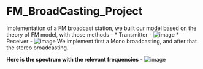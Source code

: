 # FM_BroadCasting_Project
Implementation of a FM broadcast station, we built our model based on the theory of FM model, with those methods - 
            * Transmitter - 
                ![image](https://user-images.githubusercontent.com/119860235/229386044-edf15f19-8c32-4fe6-a69e-e5a9d1c391e8.png)
            * Receiver - 
                ![image](https://user-images.githubusercontent.com/119860235/229386072-e7bbc60c-73fd-4ac7-8129-05cbdf6a4ec6.png)
We implement first a Mono broadcasting, and after that the stereo broadcasting.


**Here is the spectrum with the relevant frequencies** - 
      ![image](https://user-images.githubusercontent.com/119860235/229386156-8df36ae2-3531-4a4e-8c14-f41b0e212741.png)
      
